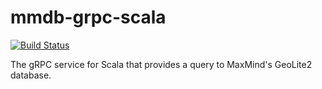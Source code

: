 # mmdb-grpc-scala

[![Build Status](https://travis-ci.com/tkrs/mmdb-grpc-scala.svg?branch=master)](https://travis-ci.com/tkrs/mmdb-grpc-scala)

The gRPC service for Scala that provides a query to MaxMind's GeoLite2 database.
